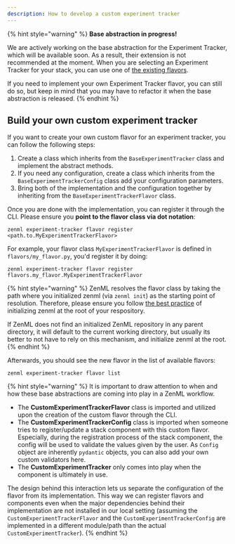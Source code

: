 ```yaml
---
description: How to develop a custom experiment tracker
---
```


{% hint style="warning" %}
**Base abstraction in progress!**

We are actively working on the base abstraction for the Experiment Tracker,
which  will be available soon. As a result, their extension is not recommended 
at the moment. When you are selecting an Experiment Tracker for your stack, 
you can use one of [the existing flavors](./experiment-trackers.md#experiment-tracker-flavors).

If you need to implement your own Experiment Tracker flavor, you can still do 
so, but keep in mind that you may have to refactor it when the base abstraction
is released.
{% endhint %}

## Build your own custom experiment tracker

If you want to create your own custom flavor for an experiment tracker, you can 
follow the following steps:

1. Create a class which inherits from the `BaseExperimentTracker` class and 
implement the abstract methods.
2. If you need any configuration, create a class which inherits from the 
`BaseExperimentTrackerConfig` class add your configuration parameters.
3. Bring both of the implementation and the configuration together by inheriting
from the `BaseExperimentTrackerFlavor` class.

Once you are done with the implementation, you can register it through the CLI.
Please ensure you **point to the flavor class via dot notation**: 

```shell
zenml experiment-tracker flavor register <path.to.MyExperimentTrackerFlavor>
```

For example, your flavor class `MyExperimentTrackerFlavor` is defined in `flavors/my_flavor.py`,
you'd register it by doing:

```shell
zenml experiment-tracker flavor register flavors.my_flavor.MyExperimentTrackerFlavor
```


{% hint style="warning" %}
ZenML resolves the flavor class by taking the path where you initialized zenml
(via `zenml init`) as the starting point of resolution. Therefore, please ensure
you follow [the best practice](../../guidelines/best-practices.md) of initializing
zenml at the root of your respository.

If ZenML does not find an initialized ZenML repository in any parent directory, it
will default to the current working directory, but usually its better to not have to
rely on this mechanism, and initialize zenml at the root.
{% endhint %}

Afterwards, you should see the new flavor in the list of available flavors:

```shell
zenml experiment-tracker flavor list
```

{% hint style="warning" %}
It is important to draw attention to when and how these base abstractions are 
coming into play in a ZenML workflow.

- The **CustomExperimentTrackerFlavor** class is imported and utilized upon the 
creation of the custom flavor through the CLI.
- The **CustomExperimentTrackerConfig** class is imported when someone tries to 
register/update a stack component with this custom flavor. Especially, 
during the registration process of the stack component, the config will be used 
to validate the values given by the user. As `Config` object are inherently 
`pydantic` objects, you can also add your own custom validators here.
- The **CustomExperimentTracker** only comes into play when the component is 
ultimately in use. 

The design behind this interaction lets us separate the configuration of the 
flavor from its implementation. This way we can register flavors and components 
even when the major dependencies behind their implementation are not installed
in our local setting (assuming the `CustomExperimentTrackerFlavor` and the 
`CustomExperimentTrackerConfig` are implemented in a different module/path than
the actual `CustomExperimentTracker`).
{% endhint %}
